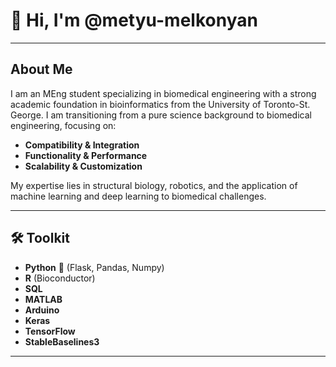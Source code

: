 # 👋 Hi, I'm @metyu-melkonyan

---

## About Me

I am an MEng student specializing in biomedical engineering with a strong academic foundation in bioinformatics from the University of Toronto-St. George. I am transitioning from a pure science background to biomedical engineering, focusing on:

- **Compatibility & Integration**
- **Functionality & Performance**
- **Scalability & Customization**

My expertise lies in structural biology, robotics, and the application of machine learning and deep learning to biomedical challenges.

---

## 🛠️ Toolkit

- **Python** 🐍 (Flask, Pandas, Numpy)
- **R** (Bioconductor)
- **SQL**
- **MATLAB**
- **Arduino**
- **Keras**
- **TensorFlow**
- **StableBaselines3**

---

<!--
Optional: Add more sections like Projects, Contact, or Fun Facts as you grow your profile!
-->
